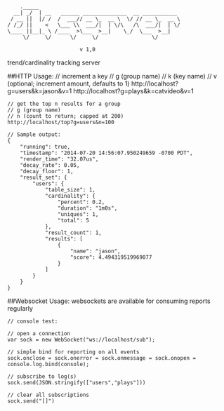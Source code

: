 
	    ._____
	  __| _/  | __   ______ ______________  __ ___________
	 / __ ||  |/ /  /  ___// __ \_  __ \  \/ // __ \_  __ \
	/ /_/ ||    <   \___ \\  ___/|  | \/\   /\  ___/|  | \/
	\____ ||__|_ \ /____  >\___  >__|    \_/  \___  >__|
	     \/     \/      \/     \/                 \/

	                       v 1,0


trend/cardinality tracking server

##HTTP Usage:
	// increment a key
	// g (group name)
	// k (key name)
	// v (optional; increment amount, defaults to 1)
	http://localhost?g=users&k=jason&v=1
	http://localhost?g=plays&k=catvideo&v=1

	// get the top n results for a group
	// g (group name)
	// n (count to return; capped at 200)
	http://localhost/top?g=users&n=100

	// Sample output:
	{
		"running": true,
		"timestamp": "2014-07-20 14:56:07.950249659 -0700 PDT",
		"render_time": "32.07us",
		"decay_rate": 0.05,
		"decay_floor": 1,
		"result_set": {
			"users": {
				"table_size": 1,
				"cardinality": {
					"percent": 0.2,
					"duration": "1m0s",
					"uniques": 1,
					"total": 5
				},
				"result_count": 1,
				"results": [
					{
						"name": "jason",
						"score": 4.494319519969077
					}
				]
			}
		}
	}

##Websocket Usage:
websockets are available for consuming reports regularly

	// console test:

	// open a connection
    var sock = new WebSocket("ws://localhost/sub");

    // simple bind for reporting on all events
	sock.onclose = sock.onerror = sock.onmessage = sock.onopen = console.log.bind(console);

	// subscribe to log(s)
	sock.send(JSON.stringify(["users","plays"]))

	// clear all subscriptions
	sock.send("[]")


